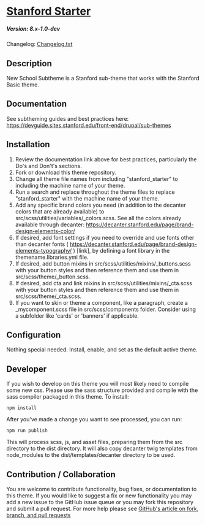 # [Stanford Starter](https://github.com/SU-SWS/newschool_subtheme)
##### Version: 8.x-1.0-dev

Changelog: [Changelog.txt](CHANGELOG.txt)

Description
---

New School Subtheme is a Stanford sub-theme that works with the Stanford Basic theme.

Documentation
---
See subtheming guides and best practices here: 
https://devguide.sites.stanford.edu/front-end/drupal/sub-themes 

Installation
---
1. Review the documentation link above for best practices, particularly the Do's and Don't's sections.
2. Fork or download this theme repository. 
3. Change all theme file names from including "stanford_starter" to including the machine name of your theme.
4. Run a search and replace throughout the theme files to replace "stanford_starter" with the machine name of your theme.
5. Add any specific brand colors you need (in addition to the decanter colors that are already available) to src/scss/utilities/variables/_colors.scss. 
See all the colors already available through decanter: https://decanter.stanford.edu/page/brand-design-elements-color/ 
6. If desired, add font settings if you need to override and use fonts other than decanter fonts ( https://decanter.stanford.edu/page/brand-design-elements-typography/ ) [link],
by defining a font library in the themename.libraries.yml file.
7. If desired, add button mixins in src/scss/utilities/mixins/_buttons.scss with your button styles and then reference them and use them in src/scss/theme/_button.scss.
8. If desired, add cta and link mixins in src/scss/utilities/mixins/_cta.scss with your button styles and then reference them and use them in src/scss/theme/_cta.scss.
9. If you want to skin or theme a component, like a paragraph, create a _mycomponent.scss file in src/scss/components folder. Consider using a subfolder like 'cards' or 'banners' if applicable.

Configuration
---

Nothing special needed. Install, enable, and set as the default active theme.

Developer
---

If you wish to develop on this theme you will most likely need to compile some new css. Please use the sass structure provided and compile with the sass compiler packaged in this theme. To install:

```
npm install
```
After you've made a change you want to see processed, you can run:
```
npm run publish
```
This will process scss, js, and asset files, preparing them from the src directory to the dist directory.
It will also copy decanter twig templates from node_modules to the dist/templates/decanter directory to be used.

Contribution / Collaboration
---

You are welcome to contribute functionality, bug fixes, or documentation to this theme. If you would like to suggest a fix or new functionality you may add a new issue to the GitHub issue queue or you may fork this repository and submit a pull request. For more help please see [GitHub's article on fork, branch, and pull requests](https://help.github.com/articles/using-pull-requests)
